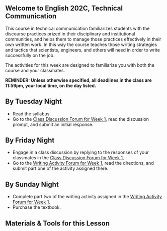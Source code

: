 ## Welcome to English 202C, Technical Communication

This course in technical communication familiarizes students with the discourse practices prized in their disciplinary and institutional communities, and helps them to manage those practices effectively in their own written work. In this way the course teaches those writing strategies and tactics that scientists, engineers, and others will need in order to write successfully on the job.

The activities for this week are designed to familiarize you with both the course and your classmates.

**REMINDER: Unless otherwise specified, all deadlines in the class are 11:59pm, your local time, on the day listed.**

## By Tuesday Night

* Read the syllabus.
* Go to the [Class Discussion Forum for Week 1][1], read the discussion prompt, and submit an initial response.

## By Friday Night

* Engage in a class discussion by replying to the responses of your classmates in the [Class Discussion Forum for Week 1.][1]
* Go to the [Writing Activity Forum for Week 1][2], read the directions, and submit part one of the activity assigned there.

## By Sunday Night

* Complete part two of the writing activity assigned in the [Writing Activity Forum for Week 1][2].
* Purchase the textbook.

## Materials & Tools for this Lesson

[1]: /section/content/default.asp?WCI=Goto&WCU=CRSCNT&MATCH=Class+Discussion+Forum+for+Week+1
[2]: /section/content/default.asp?WCI=Goto&WCU=CRSCNT&MATCH=Writing+Activity+Forum+for+Week+1
